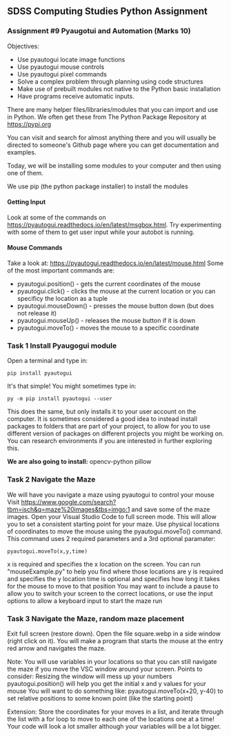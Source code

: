 ## SDSS Computing Studies Python Assignment
### Assignment #9 Pyaugotui and Automation (Marks 10)

Objectives:
* Use pyautogui locate image functions
* Use pyautogui mouse controls
* Use pyautogui pixel commands
* Solve a complex problem through planning using code structures
* Make use of prebuilt modules not native to the Python basic installation
* Have programs receive automatic inputs.

There are many helper files/libraries/modules that you can import and use in Python.  We often get these from The Python Package Repository at https://pypi.org

You can visit and search for almost anything there and you will usually be directed to someone's Github page where you can get documentation and examples.

Today, we will be installing some modules to your computer and then using one of them.

We use pip (the python package installer) to install the modules

#### Getting Input ####
Look at some of the commands on https://pyautogui.readthedocs.io/en/latest/msgbox.html.  Try experimenting with some of them to get user input while your autobot is running.

#### Mouse Commands ####
Take a look at: https://pyautogui.readthedocs.io/en/latest/mouse.html
Some of the most important commands are:
* pyautogui.position() - gets the current coordinates of the mouse
* pyautogui.click() - clicks the mouse at the current location or you can specificy the location as a tuple
* pyautogui.mouseDown() - presses the mouse button down (but does not release it)
* pyautogui.mouseUp() - releases the mouse button if it is down
* pyautogui.moveTo() - moves the mouse to a specific coordinate

### Task 1 Install Pyaugogui module
Open a terminal and type in:
```
pip install pyautogui
```
It's that simple!
You might sometimes type in:
```
py -m pip install pyautogui --user
```
This does the same, but only installs it to your user account on the computer. It is sometimes considered a good idea to instead install packages to folders that are part of your project, to allow for you to use different version of packages on different projects you might be working on.  You can research environments if you are interested in further exploring this.

**We are also going to install:**
opencv-python
pillow

### Task 2 Navigate the Maze
We will have you navigate a maze using pyautogui to control your mouse
Visit https://www.google.com/search?tbm=isch&q=maze%20images&tbs=imgo:1 and save some of the maze images.
Open your Visual Studio Code to full screen mode. This will allow you to set a consistent starting point for your maze.
Use physical locations of coordinates to move the mouse using the pyautogui.moveTo() command.  This command uses 2 required parameters and a 3rd optional paramater:

```
pyautogui.moveTo(x,y,time)
```
x is required and specifies the x location on the screen.  You can run "mouseExample.py" to help you find where those locations are
y is required and specifies the y location
time is optional and specifies how long it takes for the mouse to move
to that position
You may want to include a pause to allow you to switch your screen to the correct locations, or use the input options to allow a keyboard input to start the maze run

### Task 3 Navigate the Maze, random maze placement
Exit full screen (restore down).  Open the file square.webp in a side window (right click on it).
You will make a program that starts the mouse at the entry red arrow and navigates the maze.

Note: You will use variables in your locations so that you can still navigate the maze if you move the VSC window around your screen.
Points to consider:
Resizing the window will mess up your numbers
pyautogui.position() will help you get the initial x and y values for your mouse
You will want to do something like: pyautogui.moveTo(x+20, y-40) to set relative positions to some known point (like the starting point)

Extension:
Store the coordinates for your moves in a list, and iterate through the list with a for loop to move to each one of the locations one at a time! Your code will look a lot smaller although your variables will be a lot bigger.
